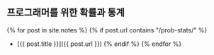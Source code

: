 ---
---

<h2>
  프로그래머를 위한 확률과 통계
</h2>

{% for post in site.notes %}
  {% if post.url contains "/prob-stats/" %}
* [{{ post.title }}]({{ post.url }})
  {% endif %}
{% endfor %}